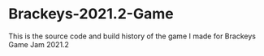 # Brackeys-2021.2-Game
This is the source code and build history of the game I made for Brackeys Game Jam 2021.2
